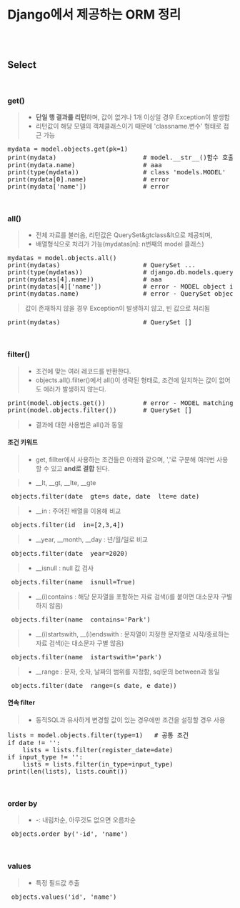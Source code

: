 # Django에서 제공하는 ORM 정리
</br></br>


## Select
</br>

### get()
> * **단일 행 결과를 리턴**하며, 값이 없거나 1개 이상일 경우 Exception이 발생함
> * 리턴값이 해당 모델의 객체클래스이기 때문에 'classname.변수' 형태로 접근 가능
<pre>mydata = model.objects.get(pk=1)
print(mydata)                       # model.__str__()함수 호출
print(mydata.name)                  # aaa
print(type(mydata))                 # class 'models.MODEL'
print(mydata[0].name)               # error
print(mydata['name'])               # error</pre>
</br>

### all()
> * 전체 자료를 불러옴, 리턴값은 QuerySet&gtclass&lt으로 제공되며, 
> * 배열형식으로 처리가 가능(mydatas[n]: n번째의 model 클래스)
<pre>mydatas = model.objects.all()
print(mydatas)                      # QuerySet ...
print(type(mydatas))                # django.db.models.query.QuerySet
print(mydatas[4].name))             # aaa
print(mydatas[4]['name'])           # error - MODEL object is not subscriptable
print(mydatas.name)                 # error - QuerySet object has no attribute 'name'</pre>
> 값이 존재하지 않을 경우 Exception이 발생하지 않고, 빈 값으로 처리됨
<pre>print(mydatas)                      # QuerySet []</pre>
</br>

### filter()
> * 조건에 맞는 여러 레코드를 반환한다.
> * objects.all().filter()에서 all()이 생략된 형태로, 조건에 일치하는 값이 없어도 에러가 발생하지 않는다.

<pre>print(model.objects.get())          # error - MODEL matching query does not exist
print(model.objects.filter())       # QuerySet []</pre>
> * 결과에 대한 사용법은 all()과 동일

#### 조건 키워드
> * get, fillter에서 사용하는 조건들은 아래와 같으며, ','로 구분해 여러번 사용 할 수 있고 **and로 결합** 된다. </br>

> * __lt, __gt, __lte, __gte
<pre> objects.filter(date__gte=s_date, date__lte=e_date)</pre>

> * __in : 주어진 배열을 이용해 비교
<pre> objects.filter(id__in=[2,3,4])</pre>

> * __year, __month, __day : 년/월/일로 비교
<pre> objects.filter(date__year=2020)</pre>

> * __isnull : null 값 검사
<pre> objects.filter(name__isnull=True)</pre>

> * __(i)contains : 해당 문자열을 포함하는 자료 검색(i를 붙이면 대소문자 구별하지 않음)
<pre> objects.filter(name__contains='Park')</pre>

> * __(i)startswith, __(i)endswith : 문자열이 지정한 문자열로 시작/종료하는 자료 검색(i는 대소문자 구별 않음)
<pre> objects.filter(name__istartswith='park')</pre>

> * __range : 문자, 숫자, 날짜의 범위를 지정함, sql문의 between과 동일
<pre> objects.filter(date__range=(s_date, e_date))</pre>

#### 연속 filter
> * 동적SQL과 유사하게 변경할 값이 있는 경우에만 조건을 설정할 경우 사용
<pre>lists = model.objects.filter(type=1)   # 공통 조건
if date != '':
    lists = lists.filter(register_date=date)
if input_type != '':
    lists = lists.filter(in_type=input_type)
print(len(lists), lists.count())</pre>
</br>

### order by
> * -: 내림차순, 아무것도 없으면 오름차순
<pre> objects.order_by('-id', 'name')</pre>
</br>

### values
> * 특정 필드값 추출
<pre> objects.values('id', 'name')</pre>
</br>

###


